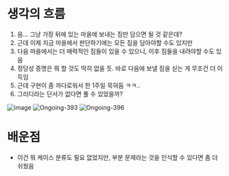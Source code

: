 # 생각의 흐름
1. 음... 그냥 가장 뒤에 있는 마을에 보내는 짐만 담으면 될 것 같은데?
2. 근데 이제 지금 마을에서 판단하기에는 모든 짐을 담아야할 수도 있지만
3. 다음 마을에서는 더 매력적인 짐들이 있을 수 있으니, 이후 짐들을 내려야할 수도 있음
4. 정당성 증명은 뭐 할 것도 딱히 없을 듯. 바로 다음에 보낼 짐을 싣는 게 무조건 더 이득임
5. 근데 구현이 좀 까다로워서 한 1주일 묵혀둠 ㅋㅋ..
6. 그리디라는 단서가 없다면 풀 수 있었을까?

![image](https://github.com/user-attachments/assets/b8cb40b3-2f1d-4613-ad74-7f63d8c9c7e3)
![Ongoing-393](https://github.com/user-attachments/assets/b1a27aca-f898-435c-b091-a34bf3a99a80)
![Ongoing-396](https://github.com/user-attachments/assets/0cb55c1d-7d4d-40a7-ae54-d958b0451ce0)

# 배운점
- 이건 뭐 케이스 분류도 필요 없었지만, 부분 문제라는 것을 인식할 수 있다면 좀 더 쉬웠음
